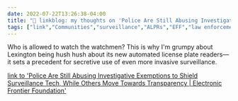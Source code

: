 ```yaml
---
date: 2022-07-22T13:26:38-04:00
title: "🔗 linkblog: my thoughts on 'Police Are Still Abusing Investigative Exemptions to Shield Surveillance Tech, While Others Move Towards Transparency | Electronic Frontier Foundation'"
tags: ["link","Communities","surveillance","ALPRs","EFF","law enforcement","transparency"]
---
```

Who is allowed to watch the watchmen? This is why I'm grumpy about Lexington being hush hush about its new automated license plate readers—it sets a precedent for secretive use of even more invasive surveillance.
 

[link to 'Police Are Still Abusing Investigative Exemptions to Shield Surveillance Tech, While Others Move Towards Transparency | Electronic Frontier Foundation'](https://www.eff.org/deeplinks/2022/07/police-are-still-abusing-investigative-exemptions-shield-surveillance-tech-while-0)
